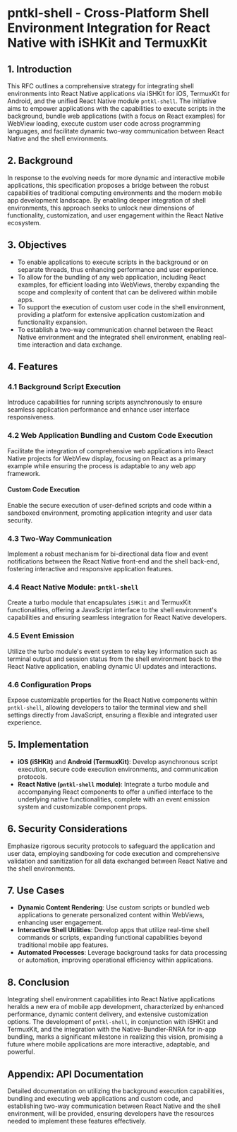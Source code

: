 # pntkl-shell - Cross-Platform Shell Environment Integration for React Native with iSHKit and TermuxKit

## 1. Introduction

This RFC outlines a comprehensive strategy for integrating shell environments into React Native applications via iSHKit for iOS, TermuxKit for Android, and the unified React Native module `pntkl-shell`. The initiative aims to empower applications with the capabilities to execute scripts in the background, bundle web applications (with a focus on React examples) for WebView loading, execute custom user code across programming languages, and facilitate dynamic two-way communication between React Native and the shell environments.

## 2. Background

In response to the evolving needs for more dynamic and interactive mobile applications, this specification proposes a bridge between the robust capabilities of traditional computing environments and the modern mobile app development landscape. By enabling deeper integration of shell environments, this approach seeks to unlock new dimensions of functionality, customization, and user engagement within the React Native ecosystem.

## 3. Objectives

- To enable applications to execute scripts in the background or on separate threads, thus enhancing performance and user experience.
- To allow for the bundling of any web application, including React examples, for efficient loading into WebViews, thereby expanding the scope and complexity of content that can be delivered within mobile apps.
- To support the execution of custom user code in the shell environment, providing a platform for extensive application customization and functionality expansion.
- To establish a two-way communication channel between the React Native environment and the integrated shell environment, enabling real-time interaction and data exchange.

## 4. Features

### 4.1 Background Script Execution

Introduce capabilities for running scripts asynchronously to ensure seamless application performance and enhance user interface responsiveness.

### 4.2 Web Application Bundling and Custom Code Execution

Facilitate the integration of comprehensive web applications into React Native projects for WebView display, focusing on React as a primary example while ensuring the process is adaptable to any web app framework.

#### Custom Code Execution

Enable the secure execution of user-defined scripts and code within a sandboxed environment, promoting application integrity and user data security.

### 4.3 Two-Way Communication

Implement a robust mechanism for bi-directional data flow and event notifications between the React Native front-end and the shell back-end, fostering interactive and responsive application features.

### 4.4 React Native Module: `pntkl-shell`

Create a turbo module that encapsulates `iSHKit` and TermuxKit functionalities, offering a JavaScript interface to the shell environment's capabilities and ensuring seamless integration for React Native developers.

### 4.5 Event Emission

Utilize the turbo module's event system to relay key information such as terminal output and session status from the shell environment back to the React Native application, enabling dynamic UI updates and interactions.

### 4.6 Configuration Props

Expose customizable properties for the React Native components within `pntkl-shell`, allowing developers to tailor the terminal view and shell settings directly from JavaScript, ensuring a flexible and integrated user experience.

## 5. Implementation

- **iOS (iSHKit)** and **Android (TermuxKit)**: Develop asynchronous script execution, secure code execution environments, and communication protocols.
- **React Native (`pntkl-shell` module)**: Integrate a turbo module and accompanying React components to offer a unified interface to the underlying native functionalities, complete with an event emission system and customizable component props.

## 6. Security Considerations

Emphasize rigorous security protocols to safeguard the application and user data, employing sandboxing for code execution and comprehensive validation and sanitization for all data exchanged between React Native and the shell environments.

## 7. Use Cases

- **Dynamic Content Rendering**: Use custom scripts or bundled web applications to generate personalized content within WebViews, enhancing user engagement.
- **Interactive Shell Utilities**: Develop apps that utilize real-time shell commands or scripts, expanding functional capabilities beyond traditional mobile app features.
- **Automated Processes**: Leverage background tasks for data processing or automation, improving operational efficiency within applications.

## 8. Conclusion

Integrating shell environment capabilities into React Native applications heralds a new era of mobile app development, characterized by enhanced performance, dynamic content delivery, and extensive customization options. The development of `pntkl-shell`, in conjunction with iSHKit and TermuxKit, and the integration with the Native-Bundler-RNRA for in-app bundling, marks a significant milestone in realizing this vision, promising a future where mobile applications are more interactive, adaptable, and powerful.

## Appendix: API Documentation

Detailed documentation on utilizing the background execution capabilities, bundling and executing web applications and custom code, and establishing two-way communication between React Native and the shell environment, will be provided, ensuring developers have the resources needed to implement these features effectively.